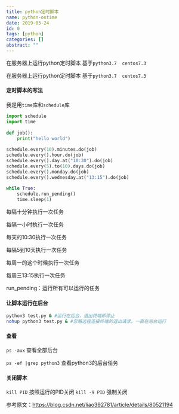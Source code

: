 ```yaml
---
title: python定时脚本
name: python-ontime
date: 2019-05-24
id: 0
tags: [python]
categories: []
abstract: ""
---
```



在服务器上运行python定时脚本
基于`python3.7  centos7.3`


<!--more-->


在服务器上运行python定时脚本
基于`python3.7  centos7.3`

<!--more-->

#### 定时脚本的写法

我是用`time`库和`schedule`库

```python
import schedule
import time
 
def job():
    print("hello world")
 
schedule.every(10).minutes.do(job)
schedule.every().hour.do(job)
schedule.every().day.at("10:30").do(job)
schedule.every(5).to(10).days.do(job)
schedule.every().monday.do(job)
schedule.every().wednesday.at("13:15").do(job)
 
while True:
    schedule.run_pending()
    time.sleep(1)
```

每隔十分钟执行一次任务

每隔一小时执行一次任务

每天的10:30执行一次任务

每隔5到10天执行一次任务 

每周一的这个时候执行一次任务

每周三13:15执行一次任务

run_pending：运行所有可以运行的任务

#### 让脚本运行在后台

```sh
python3 test.py & #运行在后台，退出终端即停止
nohup python3 test.py & #忽略远程连接终端的退出请求，一直在后台运行
```

#### 查看

`ps -aux`  查看全部后台

`ps -ef |grep python3` 查看python3的后台任务

#### 关闭脚本

`kill PID`  按照运行的PID关闭
`kill -9 PID`  强制关闭

参考原文：https://blog.csdn.net/liao392781/article/details/80521194 

